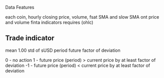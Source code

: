 Data Features

each coin, hourly closing price, volume, fsat SMA and slow SMA ont price and volume
finta indicators requires (ohlc)

Trade indicator
------------------

mean 1.00
std of sUSD
period future 
factor of deviation

0 - no action
1 - future price (period) > current price by at least factor of deviation
-1 - future price (period) < current price by at least factor of deviation